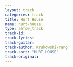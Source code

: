 ```yaml
---
layout: track
categories: track
title: Hurt House
name: hurt-house
type: ahfow_track
track-id: 
track-lyrics: 
track-guitar: 
track-author: Krukowski/Yang
track-sort: "HURT HOUSE"
track-original: 
---
```

